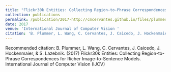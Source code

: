 ```yaml
---
title: "Flickr30k Entities: Collecting Region-to-Phrase Correspondences for Richer Image-to-Sentence Models"
collection: publications
permalink: /publication/2017-http://cmcervantes.github.io/files/plummer_2017_flickr30kEntities.pdf
date: 2017
venue: 'International Journal of Computer Vision '
citation: 'B. Plummer, L. Wang, C. Cervantes, J. Caicedo, J. Hockenmaier, &amp; S. Lazebnik. (2017) Flickr30k Entities: Collecting Region-to-Phrase Correspondences for Richer Image-to-Sentence Models. International Journal of Computer Vision (IJCV) '
---
```

Recommended citation: B. Plummer, L. Wang, C. Cervantes, J. Caicedo, J. Hockenmaier, & S. Lazebnik. (2017) Flickr30k Entities: Collecting Region-to-Phrase Correspondences for Richer Image-to-Sentence Models. International Journal of Computer Vision (IJCV) 